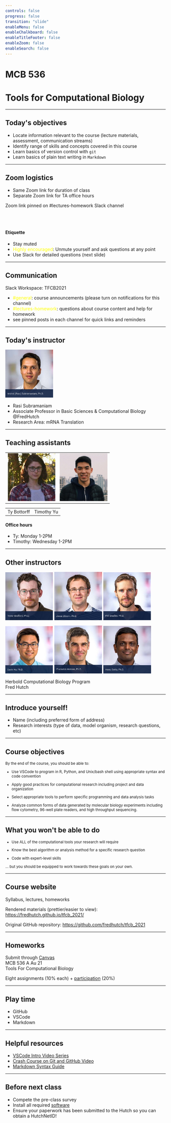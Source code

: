 ```yaml
---
controls: false
progress: false
transition: "slide"
enableMenu: false
enableChalkboard: false
enableTitleFooter: false
enableZoom: false
enableSearch: false
---
```



# MCB 536 

# Tools for Computational Biology

---

## Today's objectives


- Locate information relevant to the course (lecture materials, assessment, communication streams)
- Identify range of skills and concepts covered in this course
- Learn basics of version control with `git`
- Learn basics of plain text writing in `Markdown`

---

## Zoom logistics

- Same Zoom link for duration of class 
- Separate Zoom link for TA office hours 

Zoom link pinned on #lectures-homework Slack channel

<br/>
<br/>

#### Etiquette

- Stay muted
- <span style="color: yellow;">Highly encouraged</span>: Unmute yourself and ask questions at any point
- Use Slack for detailed questions (next slide)

---

## Communication

Slack Workspace: TFCB2021

- <span style="color:yellow;">#general</span>: course announcements (please turn on notifications for this channel)
- <span style="color:yellow;">#lectures-homework</span>: questions about course content and help for homework
- see pinned posts in each channel for quick links and reminders

---

## Today's instructor

<img src="./img/instructors/rasi_subramaniam.png" style="width:150px;"/>

- Rasi Subramaniam
- Associate Professor in Basic Sciences & Computational Biology @FredHutch
- Research Area: mRNA Translation


---

## Teaching assistants 

<table>
<tr>
<td>
<img src="./img/instructors/ty_bottorff.jpg" style="width:150px;"/>
</td>
<td>
<img src="./img/instructors/timothy_yu.jpg" style="width:150px;"/>
</td>
</tr>
</table>
<table>
<tr>
<td>
Ty Bottorff
</td>
<td>
Timothy Yu
</td>
</tr>
</table>

<p>

#### Office hours

- Ty: Monday 1-2PM
- Timothy: Wednesday 1-2PM

---

## Other instructors

<img src="./img/instructors/trevor_bedford.png" style="width:150px;"/>
<img src="./img/instructors/jesse_bloom.png" style="width:150px;"/>
<img src="./img/instructors/phil_bradley.png" style="width:150px;"/>
<p>

<img src="./img/instructors/gavin_ha.png" style="width:150px;"/>
<img src="./img/instructors/erick_matsen.png" style="width:150px;"/>
<img src="./img/instructors/manu_setty.png" style="width:150px;"/>
<p>

Herbold Computational Biology Program  
Fred Hutch

---

## Introduce yourself!

- Name (including preferred form of address)
- Research interests (type of data, model organism, research questions, etc)

---

## Course objectives

<div style="font-size: smaller;">
By the end of the course, you should be able to:

- Use VSCode to program in R, Python, and Unix/bash shell using appropriate syntax and code convention

- Apply good practices for computational research including project and data organization

- Select appropriate tools to perform specific programming and data analysis tasks

- Analyze common forms of data generated by molecular biology experiments including flow cytometry, 96-well plate readers, and high throughput sequencing.

</div>

---

## What you won't be able to do

<div style="font-size: smaller;">

- Use ALL of the computational tools your research will require

- Know the best algorithm or analysis method for a specific research question

- Code with expert-level skills

... but you should be equipped to work towards these goals on your own.

</div>

---

## Course website

Syllabus, lectures, homeworks

Rendered materials (prettier/easier to view):  
https://fredhutch.github.io/tfcb_2021/

Original GitHub repository:
https://github.com/fredhutch/tfcb_2021

---

## Homeworks

Submit through <a href="http://canvas.uw.edu/">Canvas</a>   
MCB 536 A Au 21     
Tools For Computational Biology

<p>

Eight assignments (10% each) + [participation](participation_rubric.md) (20%)

---

## Play time

- GitHub
- VSCode
- Markdown

<!-- 

Demo outline

GitHub
- Create new Github project
- Fork GitHub Project
- Clone from GitHub

VScode
- Interface: File explorer, command line, git, extensions
- Git add, commit, push, pull

Markdown
- Cover syntax https://guides.github.com/features/mastering-markdown/
- Live Preview in VSCode 

-->

---

## Helpful resources

- [VSCode Intro Video Series](https://code.visualstudio.com/docs/getstarted/introvideos)
- [Crash Course on Git and GitHub Video](https://www.youtube.com/watch?v=RGOj5yH7evk)
- [Markdown Syntax Guide](https://guides.github.com/features/mastering-markdown/)

---

## Before next class

- Compete the pre-class survey
- Install all required [software](../../software/README.md)
- Ensure your paperwork has been submitted to the Hutch so you can obtain a HutchNetID!